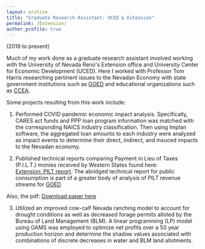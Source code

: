 ```yaml
---
layout: archive
title: "Graduate Research Assistant: UCED & Extension"
permalink: /Extension/
author_profile: true
---
```


(2019 to present)

Much of my work done as a graduate research assistant involved working with the University of Nevada Reno's Extension office and University Center for Economic Development (UCED). Here I worked with Professor Tom Harris researching pertinent issues to the Nevadan Economy with state government institutions such as [GOED](https://goed.nv.gov/) and educational organizations such as [CCEA](https://new.ccea-nv.org/). 

Some projects resulting from this work include:

1) Performed COVID pandemic economic impact analysis.  Specifically, CARES act funds and PPP loan program information was matched with the corresponding NAICS industry classification. Then using Implan software, the aggregated loan amounts to each industry were analyzed as impact events to determine their direct, indirect, and insuced impacts to the Nevadan economy.
   

2) Published technical reports comparing Payment in Lieu of Taxes (P.I.L.T.) monies received by Western States found here:  
[Extension: PILT report](https://extension.unr.edu/publication.aspx?PubID=4569). The abridged technical report for public consumption is part of a greater body of analysis of PILT revenue streams for [GOED](https://goed.nv.gov/)


Also, the pdf: [Download paper here](http://rchicola.github.io/files/PILT_2020_UNR_published.pdf)     

3) Utilized an improved cow-calf Nevada ranching model to account for drought conditions as well as decreased forage permits alloted by the Bureau of Land Management (BLM).  A linear programming (LP) model using GAMS was employed to optimize net profits over a 50 year production horizon and determine the shadow values associated with combinations of discrete decreases in water and BLM land allotments.



